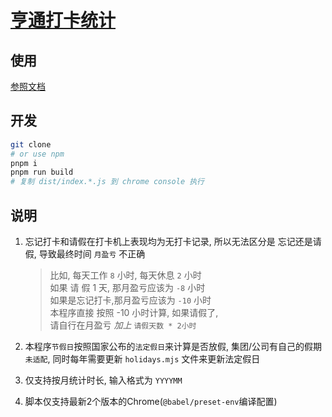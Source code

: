 # [亨通打卡统计](https://demoshang.github.io/ht-check-in/)

## 使用

[参照文档](https://demoshang.github.io/ht-check-in/)

## 开发

```bash
git clone
# or use npm
pnpm i
pnpm run build
# 复制 dist/index.*.js 到 chrome console 执行
```

## 说明

1. 忘记打卡和请假在打卡机上表现均为无打卡记录, 所以无法区分是 忘记还是请假, 导致最终时间 `月盈亏` 不正确

   > 比如, 每天工作 `8` 小时, 每天休息 `2` 小时  
   > 如果 请 假 1 天, 那月盈亏应该为 `-8` 小时  
   > 如果是忘记打卡,那月盈亏应该为 `-10` 小时  
   > 本程序直接 按照 -10 小时计算, 如果请假了,  
   > 请自行在月盈亏 _加上_ `请假天数 * 2小时`

2. 本程序`节假日`按照国家公布的`法定假日`来计算是否放假, 集团/公司有自己的假期`未适配`, 同时每年需要更新 `holidays.mjs` 文件来更新法定假日

3. 仅支持按月统计时长, 输入格式为 `YYYYMM`

4. 脚本仅支持最新2个版本的Chrome(`@babel/preset-env`编译配置)